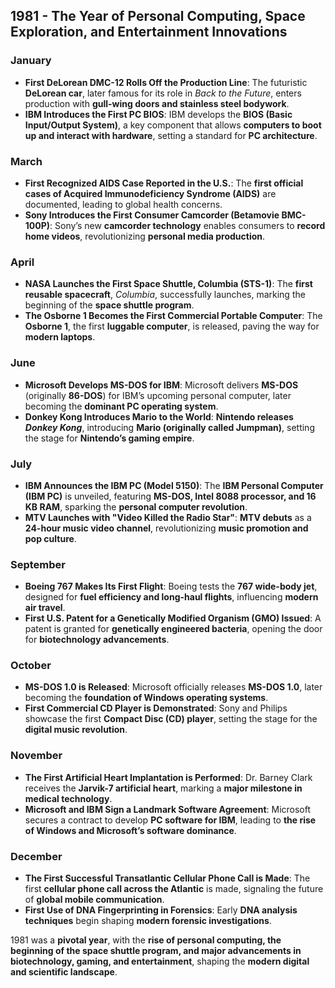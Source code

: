 ## **1981 - The Year of Personal Computing, Space Exploration, and Entertainment Innovations**  

### **January**  
- **First DeLorean DMC-12 Rolls Off the Production Line**: The futuristic **DeLorean car**, later famous for its role in *Back to the Future*, enters production with **gull-wing doors and stainless steel bodywork**.  
- **IBM Introduces the First PC BIOS**: IBM develops the **BIOS (Basic Input/Output System)**, a key component that allows **computers to boot up and interact with hardware**, setting a standard for **PC architecture**.  

### **March**  
- **First Recognized AIDS Case Reported in the U.S.**: The **first official cases of Acquired Immunodeficiency Syndrome (AIDS)** are documented, leading to global health concerns.  
- **Sony Introduces the First Consumer Camcorder (Betamovie BMC-100P)**: Sony’s new **camcorder technology** enables consumers to **record home videos**, revolutionizing **personal media production**.  

### **April**  
- **NASA Launches the First Space Shuttle, Columbia (STS-1)**: The **first reusable spacecraft**, *Columbia*, successfully launches, marking the beginning of the **space shuttle program**.  
- **The Osborne 1 Becomes the First Commercial Portable Computer**: The **Osborne 1**, the first **luggable computer**, is released, paving the way for **modern laptops**.  

### **June**  
- **Microsoft Develops MS-DOS for IBM**: Microsoft delivers **MS-DOS** (originally **86-DOS**) for IBM’s upcoming personal computer, later becoming the **dominant PC operating system**.  
- **Donkey Kong Introduces Mario to the World**: **Nintendo releases *Donkey Kong***, introducing **Mario (originally called Jumpman)**, setting the stage for **Nintendo’s gaming empire**.  

### **July**  
- **IBM Announces the IBM PC (Model 5150)**: The **IBM Personal Computer (IBM PC)** is unveiled, featuring **MS-DOS, Intel 8088 processor, and 16 KB RAM**, sparking the **personal computer revolution**.  
- **MTV Launches with "Video Killed the Radio Star"**: **MTV debuts** as a **24-hour music video channel**, revolutionizing **music promotion and pop culture**.  

### **September**  
- **Boeing 767 Makes Its First Flight**: Boeing tests the **767 wide-body jet**, designed for **fuel efficiency and long-haul flights**, influencing **modern air travel**.  
- **First U.S. Patent for a Genetically Modified Organism (GMO) Issued**: A patent is granted for **genetically engineered bacteria**, opening the door for **biotechnology advancements**.  

### **October**  
- **MS-DOS 1.0 is Released**: Microsoft officially releases **MS-DOS 1.0**, later becoming the **foundation of Windows operating systems**.  
- **First Commercial CD Player is Demonstrated**: Sony and Philips showcase the first **Compact Disc (CD) player**, setting the stage for the **digital music revolution**.  

### **November**  
- **The First Artificial Heart Implantation is Performed**: Dr. Barney Clark receives the **Jarvik-7 artificial heart**, marking a **major milestone in medical technology**.  
- **Microsoft and IBM Sign a Landmark Software Agreement**: Microsoft secures a contract to develop **PC software for IBM**, leading to **the rise of Windows and Microsoft’s software dominance**.  

### **December**  
- **The First Successful Transatlantic Cellular Phone Call is Made**: The first **cellular phone call across the Atlantic** is made, signaling the future of **global mobile communication**.  
- **First Use of DNA Fingerprinting in Forensics**: Early **DNA analysis techniques** begin shaping **modern forensic investigations**.  

1981 was a **pivotal year**, with the **rise of personal computing, the beginning of the space shuttle program, and major advancements in biotechnology, gaming, and entertainment**, shaping the **modern digital and scientific landscape**.
